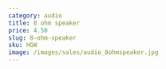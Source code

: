 ```yaml
---
category: audio
title: 8 ohm speaker
price: 4.50
slug: 8-ohm-speaker
sku: HGW
image: /images/sales/audio_8ohmspeaker.jpg
---
```

